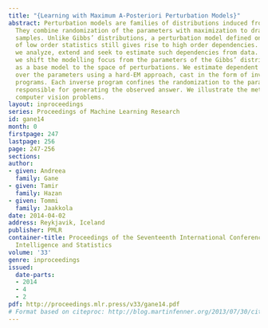 ```yaml
---
title: "{Learning with Maximum A-Posteriori Perturbation Models}"
abstract: Perturbation models are families of distributions induced from perturbations.
  They combine randomization of the parameters with maximization to draw unbiased
  samples. Unlike Gibbs’ distributions, a perturbation model defined on the basis
  of low order statistics still gives rise to high order dependencies. In this paper,
  we analyze, extend and seek to estimate such dependencies from data. In particular,
  we shift the modelling focus from the parameters of the Gibbs’ distribution used
  as a base model to the space of perturbations. We estimate dependent perturbations
  over the parameters using a hard-EM approach, cast in the form of inverse convex
  programs. Each inverse program confines the randomization to the parameter polytope
  responsible for generating the observed answer. We illustrate the method on several
  computer vision problems.
layout: inproceedings
series: Proceedings of Machine Learning Research
id: gane14
month: 0
firstpage: 247
lastpage: 256
page: 247-256
sections: 
author:
- given: Andreea
  family: Gane
- given: Tamir
  family: Hazan
- given: Tommi
  family: Jaakkola
date: 2014-04-02
address: Reykjavik, Iceland
publisher: PMLR
container-title: Proceedings of the Seventeenth International Conference on Artificial
  Intelligence and Statistics
volume: '33'
genre: inproceedings
issued:
  date-parts:
  - 2014
  - 4
  - 2
pdf: http://proceedings.mlr.press/v33/gane14.pdf
# Format based on citeproc: http://blog.martinfenner.org/2013/07/30/citeproc-yaml-for-bibliographies/
---
```

